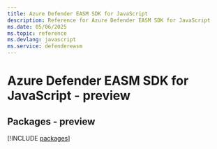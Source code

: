 ```yaml
---
title: Azure Defender EASM SDK for JavaScript
description: Reference for Azure Defender EASM SDK for JavaScript
ms.date: 05/06/2025
ms.topic: reference
ms.devlang: javascript
ms.service: defendereasm
---
```

# Azure Defender EASM SDK for JavaScript - preview
## Packages - preview
[!INCLUDE [packages](defender-easm-index.md)]
